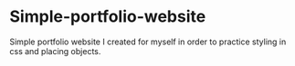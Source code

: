 # Simple-portfolio-website
Simple portfolio website I created for myself in order to practice styling in css and placing objects. 
